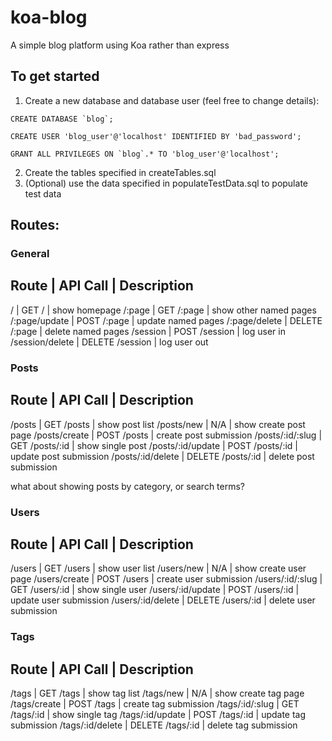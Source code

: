 # koa-blog
A simple blog platform using Koa rather than express

## To get started
1. Create a new database and database user (feel free to change details):
```
CREATE DATABASE `blog`;

CREATE USER 'blog_user'@'localhost' IDENTIFIED BY 'bad_password';

GRANT ALL PRIVILEGES ON `blog`.* TO 'blog_user'@'localhost';
```
2. Create the tables specified in createTables.sql
3. (Optional) use the data specified in populateTestData.sql to populate test data


## Routes:

### General

Route               | API Call            | Description
------------------------------------------------------------------
/                   | GET /               | show homepage
/:page              | GET /:page          | show other named pages
/:page/update       | POST /:page         | update named pages
/:page/delete       | DELETE /:page       | delete named pages
/session            | POST /session       | log user in
/session/delete     | DELETE /session     | log user out

### Posts

Route               | API Call            | Description
------------------------------------------------------------------
/posts              | GET /posts          | show post list
/posts/new          | N/A                 | show create post page
/posts/create       | POST /posts         | create post submission
/posts/:id/:slug    | GET /posts/:id      | show single post
/posts/:id/update   | POST /posts/:id     | update post submission
/posts/:id/delete   | DELETE /posts/:id   | delete post submission

what about showing posts by category, or search terms?

### Users

Route               | API Call            | Description
------------------------------------------------------------------
/users              | GET /users          | show user list
/users/new          | N/A                 | show create user page
/users/create       | POST /users         | create user submission
/users/:id/:slug    | GET /users/:id      | show single user
/users/:id/update   | POST /users/:id     | update user submission
/users/:id/delete   | DELETE /users/:id   | delete user submission

### Tags

Route               | API Call            | Description
------------------------------------------------------------------
/tags               | GET /tags           | show tag list
/tags/new           | N/A                 | show create tag page
/tags/create        | POST /tags          | create tag submission
/tags/:id/:slug     | GET /tags/:id       | show single tag
/tags/:id/update    | POST /tags/:id      | update tag submission
/tags/:id/delete    | DELETE /tags/:id    | delete tag submission
